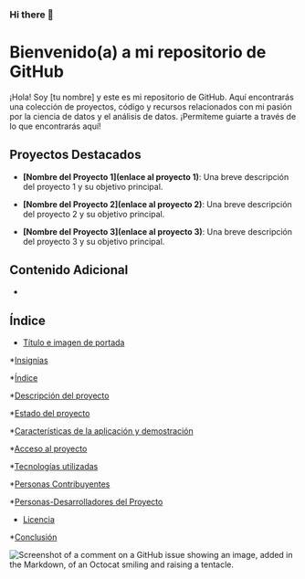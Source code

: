 ### Hi there 👋

# Bienvenido(a) a mi repositorio de GitHub

¡Hola! Soy [tu nombre] y este es mi repositorio de GitHub. Aquí encontrarás una colección de proyectos, código y recursos relacionados con mi pasión por la ciencia de datos y el análisis de datos. ¡Permíteme guiarte a través de lo que encontrarás aquí!

## Proyectos Destacados

- **[Nombre del Proyecto 1](enlace al proyecto 1)**: Una breve descripción del proyecto 1 y su objetivo principal.

- **[Nombre del Proyecto 2](enlace al proyecto 2)**: Una breve descripción del proyecto 2 y su objetivo principal.

- **[Nombre del Proyecto 3](enlace al proyecto 3)**: Una breve descripción del proyecto 3 y su objetivo principal.

## Contenido Adicional

-



## Índice

* [Título e imagen de portada](#Título-e-imagen-de-portada)

*[Insignias](#insignias)

*[Índice](#índice)

*[Descripción del proyecto](#descripción-del-proyecto)

*[Estado del proyecto](#Estado-del-proyecto)

*[Características de la aplicación y demostración](#Características-de-la-aplicación-y-demostración)

*[Acceso al proyecto](#acceso-proyecto)

*[Tecnologías utilizadas](#tecnologías-utilizadas)

*[Personas Contribuyentes](#personas-contribuyentes)

*[Personas-Desarrolladores del Proyecto](#personas-desarrolladores)

* [Licencia](#licencia)

*[Conclusión](#conclusión)
<!--
**cienciadedatos-sys/cienciadedatos-sys** is a ✨ _special_ ✨ repository because its `README.md` (this file) appears on your GitHub profile.

Here are some ideas to get you started:

- 🔭 I’m currently working on ...
- 🌱 I’m currently learning ...
- 👯 I’m looking to collaborate on ...
- 🤔 I’m looking for help with ...
- 💬 Ask me about ...
- 📫 How to reach me: ...
- 😄 Pronouns: ...
- ⚡ Fun fact: ...
-->


![Screenshot of a comment on a GitHub issue showing an image, added in the Markdown, of an Octocat smiling and raising a tentacle.](https://myoctocat.com/assets/images/base-octocat.svg)

